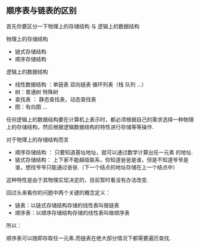 ## 顺序表与链表的区别

首先你要区分一下物理上的存储结构 与 逻辑上的数据结构

物理上的存储结构

 - 链式存储结构
 - 顺序存储结构

逻辑上的数据结构

 - 线性数据结构 ：单链表 双向链表 循环列表（栈 队列 ...）
 - 树：普通树 特殊树
 - 查找表 ： 静态查找表，动态查找表
 - 图：有向图 ...

任何逻辑上的数据结构要在计算机上表示时，都必须根据自己的需求选择一种物理上的存储结构，然后根据逻辑数据结构的特性进行存储等等操作.

对于物理上的存储结构而言

 - 顺序存储结构 ： 只要知道基址地址，就可以通过数学计算出任一元素 的地址.
 - 链式存储结构： 上下家不能越级联系，你知道爸爸是谁，但是不知道爷爷是谁，想找爷爷只能通过爸爸.（下一个结点的地址存储在上一个结点中）

这种特性是由于其物理实现决定的，目前暂时看没有办法改变.

回过头来看你的问题中两个关键的概念定义：

 - 链表：以链式存储结构存储的线性表叫做链表
 - 顺序表：以顺序存储结构存储的线性表叫做顺序表  

所以：

顺序表可以随即存取任一元素.而链表在绝大部分情况下都需要遍历查找.